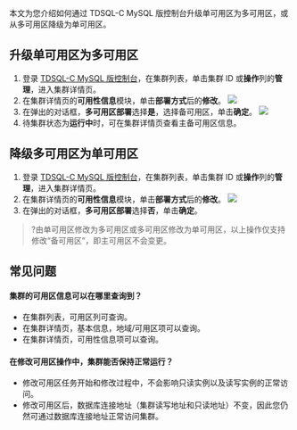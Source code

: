 
本文为您介绍如何通过 TDSQL-C MySQL 版控制台升级单可用区为多可用区，或从多可用区降级为单可用区。

## 升级单可用区为多可用区
1. 登录 [TDSQL-C MySQL 版控制台](https://console.cloud.tencent.com/cynosdb)，在集群列表，单击集群 ID 或**操作**列的**管理**，进入集群详情页。
2. 在集群详情页的**可用性信息**模块，单击**部署方式**后的**修改**。
![](https://qcloudimg.tencent-cloud.cn/raw/d9afaa317f9c03e9d5d46818adccab28.png)
3. 在弹出的对话框，**多可用区部署**选择**是**，选择备可用区，单击**确定**。
![](https://qcloudimg.tencent-cloud.cn/raw/00e532dc2a1f961de3a73f892c5aff72.png)
4. 待集群状态为**运行中**时，可在集群详情页查看主备可用区信息。

## 降级多可用区为单可用区
1. 登录 [TDSQL-C MySQL 版控制台](https://console.cloud.tencent.com/cynosdb)，在集群列表，单击集群 ID 或**操作**列的**管理**，进入集群详情页。
2. 在集群详情页的**可用性信息**模块，单击**部署方式**后的**修改**。
![](https://qcloudimg.tencent-cloud.cn/raw/0967f1f7193993d16f8873464b35318e.png)
3. 在弹出的对话框，**多可用区部署**选择**否**，单击**确定**。
>?由单可用区修改为多可用区或多可用区修改为单可用区，以上操作仅支持修改“备可用区”，即主可用区不会变更。
>

## 常见问题
#### 集群的可用区信息可以在哪里查询到？
- 在集群列表，可用区列可查询。
- 在集群详情页，基本信息，地域/可用区项可以查询。
- 在集群详情页，可用性信息项可以查询。

#### 在修改可用区操作中，集群能否保持正常运行？
- 修改可用区任务开始和修改过程中，不会影响只读实例以及读写实例的正常访问。
- 修改可用区后，数据库连接地址（集群读写地址和只读地址）不变，因此您仍然可通过数据库连接地址正常访问集群。

